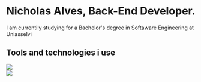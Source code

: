 # Nicholas Alves, Back-End Developer.

I am currentily studying for a Bachelor's degree in Softaware Engineering at Uniasselvi

## Tools and technologies i use 
![](https://cdn.icon-icons.com/icons2/2699/PNG/96/golang_logo_icon_171073.png)<br>![](https://dwglogo.com/wp-content/uploads/2017/09/Postgresql_logo.png)
